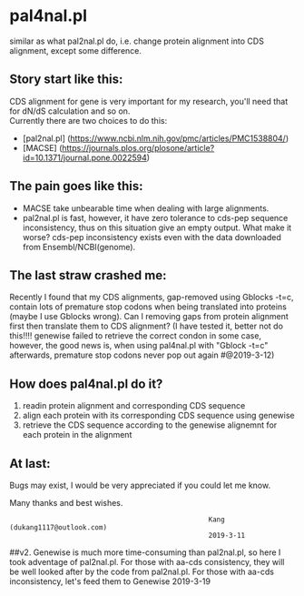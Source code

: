 # pal4nal.pl
similar as what pal2nal.pl do, i.e. change protein alignment into CDS alignment, except some difference.

## Story start like this:    
CDS alignment for gene is very important for my research, you'll need that for dN/dS calculation and so on.   
Currently there are two choices to do this:    
* [pal2nal.pl] (https://www.ncbi.nlm.nih.gov/pmc/articles/PMC1538804/)      
* [MACSE] (https://journals.plos.org/plosone/article?id=10.1371/journal.pone.0022594)   

## The pain goes like this:    
* MACSE take unbearable time when dealing with large alignments.   
* pal2nal.pl is fast, however, it have zero tolerance to cds-pep sequence inconsistency, thus on this situation give an empty output. What make it worse? cds-pep inconsistency exists even with the data downloaded from Ensembl/NCBI(genome).   

## The last straw crashed me:    
Recently I found that my CDS alignments, gap-removed using Gblocks -t=c, contain lots of premature stop codons when being    translated into proteins (maybe I use Gblocks wrong). Can I removing gaps from protein alignment first then translate them to CDS alignment? (I have tested it, better not do this!!!! genewise failed to retrieve the correct condon in some case, however, the good news is, when using pal4nal.pl with "Gblock -t=c" afterwards, premature stop codons never pop out again #@2019-3-12)

## How does pal4nal.pl do it?   
1. readin protein alignment and corresponding CDS sequence   
2. align each protein with its corresponding CDS sequence using genewise    
3. retrieve the CDS sequence according to the genewise alignemnt for each protein in the alignment   

## At last:    
  Bugs may exist, I would be very appreciated if you could let me know.   

Many thanks and best wishes.   

                                                     Kang (dukang1117@outlook.com)
                                                     2019-3-11

##v2.
	Genewise is much more time-consuming than pal2nal.pl, so here I took adventage of pal2nal.pl.
	For those with aa-cds consistency, they will be well looked after by the code from pal2nal.pl.
	For those with aa-cds inconsistency, let's feed them to Genewise
													                           2019-3-19
